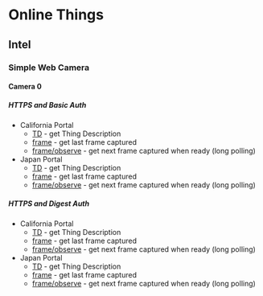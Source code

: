 # Online Things

## Intel

### Simple Web Camera

#### Camera 0

##### HTTPS and Basic Auth
* California Portal
    * [TD](https://portal.mmccool.net:28443/api) - get Thing Description
    * [frame](https://portal.mmccool.net:28443/api/frame) - get last frame captured
    * [frame/observe](https://portal.mmccool.net:28443/api/frame/observe) - get next frame captured when ready (long polling)
* Japan Portal
    * [TD](https://tiktok.mmccool.org:28443/api) - get Thing Description
    * [frame](https://tiktok.mmccool.org:28443/api/frame) - get last frame captured
    * [frame/observe](https://tiktok.mmccool.org:28443/api/frame/observe) - get next frame captured when ready (long polling)

##### HTTPS and Digest Auth
* California Portal
    * [TD](https://portal.mmccool.net:28444/api) - get Thing Description
    * [frame](https://portal.mmccool.net:28444/api/frame) - get last frame captured
    * [frame/observe](https://portal.mmccool.net:28444/api/frame/observe) - get next frame captured when ready (long polling)
* Japan Portal
    * [TD](https://tiktok.mmccool.org:28444/api) - get Thing Description
    * [frame](https://tiktok.mmccool.org:28444/api/frame) - get last frame captured
    * [frame/observe](https://tiktok.mmccool.org:28444/api/frame/observe) - get next frame captured when ready (long polling)

